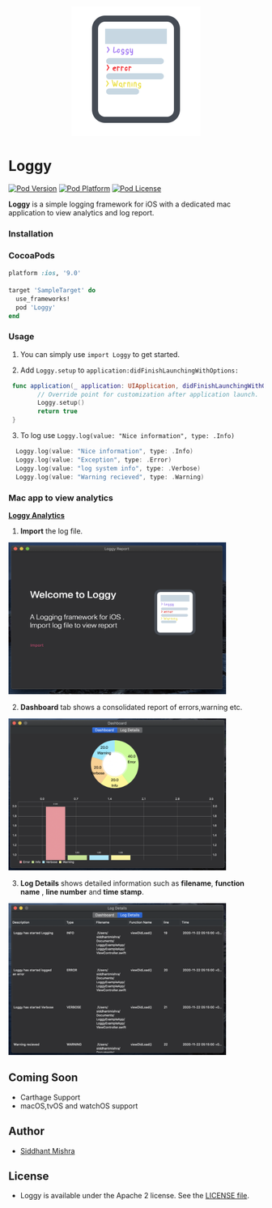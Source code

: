 <p align="center" >
  <img src="https://github.com/siddhantmishra1305/Loggy/blob/master/icon-256x256.png" title="Loggy logo" float=left>
</p>

# Loggy
[![Pod Version](https://img.shields.io/badge/version-1.0.0-blue)](http://cocoadocs.org/docsets/CocoaLumberjack/)
[![Pod Platform](https://img.shields.io/badge/platform-ios-brightgreen)]()
[![Pod License](https://img.shields.io/hexpm/l/plug)](https://opensource.org/licenses/Apache-2.0)

**Loggy** is a simple logging framework for iOS with a dedicated mac application to view analytics and log report.

### Installation

### CocoaPods 

```ruby
platform :ios, '9.0'

target 'SampleTarget' do
  use_frameworks!
  pod 'Loggy'
end
```

### Usage

1. You can simply use `import Loggy` to get started.

2. Add `Loggy.setup` to `application:didFinishLaunchingWithOptions:` 

```swift
 func application(_ application: UIApplication, didFinishLaunchingWithOptions launchOptions: [UIApplication.LaunchOptionsKey: Any]?) -> Bool {
        // Override point for customization after application launch.
        Loggy.setup()
        return true
 }
```

3. To log use `Loggy.log(value: "Nice information", type: .Info)`

```swift
  Loggy.log(value: "Nice information", type: .Info)
  Loggy.log(value: "Exception", type: .Error)
  Loggy.log(value: "log system info", type: .Verbose)
  Loggy.log(value: "Warning recieved", type: .Warning)
```

### Mac app to view analytics

[**Loggy Analytics**](https://github.com/siddhantmishra1305/LoggyAnalytics)


1. **Import** the log file.
<p align="left" >
  <img width="430" height="300" src="https://github.com/siddhantmishra1305/Loggy/blob/master/Import.png" title="Import log file" float=left>
</p>

2. **Dashboard** tab shows a consolidated report of errors,warning etc.
 <p align="left" >
  <img width="430" height="300" src="https://github.com/siddhantmishra1305/Loggy/blob/master/Dashboard.png" title="Dashboard" float=left>
</p>

3. **Log Details** shows detailed information such as **filename**, **function name** , **line number** and **time stamp**.
<p align="left" >
  <img width="430" height="300" src="https://github.com/siddhantmishra1305/Loggy/blob/master/LogDetails.png" title="Log Report" float=left>
</p>

## Coming Soon
- Carthage Support
- macOS,tvOS and watchOS support

## Author
- [Siddhant Mishra](https://www.linkedin.com/in/siddhant-mishra-722834105)

## License
- Loggy is available under the Apache 2 license. See the [LICENSE file](https://github.com/siddhantmishra1305/Loggy/blob/master/LICENSE).



